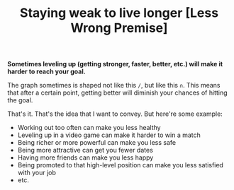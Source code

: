 ﻿---
layout: post
title: "Staying weak to live longer [Less Wrong Premise]"
---

**Sometimes leveling up (getting stronger, faster, better, etc.) will make it harder to reach your goal.**

The graph sometimes is shaped not like this `/`, but like this `∩`. This means that after a certain point, getting better will diminish your chances of hitting the goal.

That's it. That's the idea that I want to convey. But here're some example:

- Working out too often can make you less healthy
- Leveling up in a video game can make it harder to win a match
- Being richer or more powerful can make you less safe
- Being more attractive can get you fewer dates
- Having more friends can make you less happy
- Being promoted to that high-level position can make you less satisfied with your job
- etc.